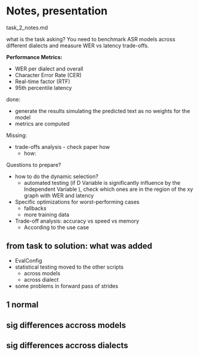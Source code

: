
# Notes, presentation

task_2_notes.md

what is the task asking?
You need to benchmark ASR models across different dialects and measure WER vs latency trade-offs.

**Performance Metrics:**
- WER per dialect and overall
- Character Error Rate (CER)
- Real-time factor (RTF)
- 95th percentile latency


done:
- generate the results simulating the predicted text as no weights for the model
- metrics are computed

Missing:
- trade-offs analysis - check paper how
  - how:

Questions to prepare?
- how to do the dynamic selection?
  - automated testing (if D Variable is significantly influence by the Independent Variable ), check which ones are in the region of the xy graph with WER and latency
- Specific optimizations for worst-performing cases
  - fallbacks
  - more training data
- Trade-off analysis: accuracy vs speed vs memory
  - According to the use case

## from task to solution: what was added
- EvalConfig
- statistical testing moved to the other scripts
  - across models
  - across dialect
- some problems in forward pass of strides
## 1 normal

## sig differences accross models

## sig differences accross dialects